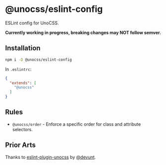 # @unocss/eslint-config

ESLint config for UnoCSS.

**Currently working in progress, breaking changes may NOT follow semver.**

## Installation

```bash
npm i -D @unocss/eslint-config
```

In `.eslintrc`:

```json
{
  "extends": [
    "@unocss"
  ]
}
```

## Rules

- `@unocss/order` - Enforce a specific order for class and attribute selectors.

## Prior Arts

Thanks to [eslint-plugin-unocss](https://github.com/devunt/eslint-plugin-unocss) by [@devunt](https://github.com/devunt).
